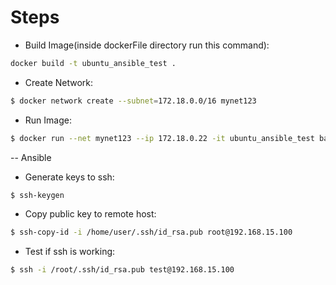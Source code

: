 # Steps
 - Build Image(inside dockerFile directory run this command):
 ```sh 
 docker build -t ubuntu_ansible_test .
 ```
 - Create Network: 
 ```sh 
 $ docker network create --subnet=172.18.0.0/16 mynet123
 ```
 - Run Image: 
 ```sh 
 $ docker run --net mynet123 --ip 172.18.0.22 -it ubuntu_ansible_test bash
 ``` 


-- Ansible
* Generate keys to ssh: 
```sh 
$ ssh-keygen
```
* Copy public key to remote host: 
```sh 
$ ssh-copy-id -i /home/user/.ssh/id_rsa.pub root@192.168.15.100
```
* Test if ssh is working: 
```sh 
$ ssh -i /root/.ssh/id_rsa.pub test@192.168.15.100
```

